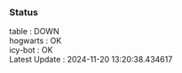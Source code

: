### Status


table : DOWN  
hogwarts : OK  
icy-bot : OK  
Latest Update : 2024-11-20 13:20:38.434617
